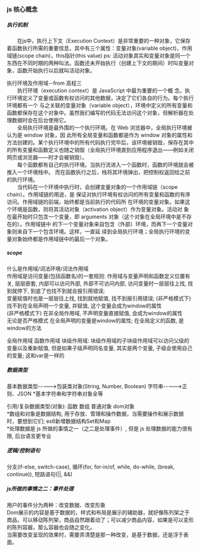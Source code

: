 ### js 核心概念

##### 执行机制
&emsp;&emsp;在js中，执行上下文（Execution Context）是非常重要的一种对象，它保存着函数执行所需的重要信息，其中有三个属性：变量对象(variable object)，作用域链(scope chain)，this指针(this value)
ps: 活动对象其实和变量对象是同一个东西在不同时期的两种叫法。函数还未开始执行（创建上下文的期间）时叫变量对象，函数开始执行以后就叫活动对象。

执行环境及作用域--from 高程三  
&emsp;&emsp;执行环境（execution context）是 JavaScript 中最为重要的一个概 念。执行环境定义了变量或函数有权访问的其他数据，决定了它们各自的行为。每个执行环境都有一个 与之关联的变量对象（variable object），环境中定义的所有变量和函数都保存在这个对象中。虽然我们编写的代码无法访问这个对象，但解析器在处理数据时会在后台使用它。  
&emsp;&emsp;全局执行环境是最外围的一个执行环境。在 Web 浏览器中，全局执行环境被认为是 window 对象，因 此所有全局变量和函数都是作为 window 对象的属性和方法创建的。某个执行环境中的所有代码执行完毕后，该环境被销毁，保存在其中的所有变量和函数定义也随之销毁（全局执行环境直到应用程序退出——例如关闭网页或浏览器——时才会被销毁）。  
&emsp;&emsp;每个函数都有自己的执行环境。当执行流进入一个函数时，函数的环境就会被推入一个环境栈中。 而在函数执行之后，栈将其环境弹出，把控制权返回给之前的执行环境。  
&emsp;&emsp;当代码在一个环境中执行时，会创建变量对象的一个作用域链（scope chain）。作用域链的用途，是 保证对执行环境有权访问的所有变量和函数的有序访问。作用域链的前端，始终都是当前执行的代码所 在环境的变量对象。如果这个环境是函数，则将其活动对象（activation object）作为变量对象。活动对 象在最开始时只包含一个变量，即 arguments 对象（这个对象在全局环境中是不存在的）。作用域链中 的下一个变量对象来自包含（外部）环境，而再下一个变量对象则来自下一个包含环境。这样，一直延 续到全局执行环境；全局执行环境的变量对象始终都是作用域链中的最后一个对象。

##### scope
什么是作用域/词法环境/词法作用域  
作用域是访问变量(包括函数名)的一套规则:
作用域与变量声明和函数定义位置有关, 层层嵌套, 内部可以访问外部, 外部不可访问内部, 访问变量时一层层往上找, 找到就停下, 到底了也找不到就会报引用错误;  
变量赋值时也是一层层往上找, 找到就地赋值, 找不到报引用错误; (非严格模式下)找不到在全局声明一个变量, 并赋值, 这个变量会成为window的属性  
(非严格模式下) 在非全局作用域, 不声明变量直接赋值, 会成为window的属性  
无论是否严格模式 在全局声明的变量是window的属性; 在全局定义的函数, 是window的方法  

全局作用域
函数作用域
块级作用域: 块级作用域的子块级作用域可以访问父级的变量以及重新赋值, 但是如果子级声明同名变量, 其实是两个变量, 子级会使用自己的变量; 这和var是一样的

##### 数据类型

基本数据类型----->包装类对象(String, Number, Boolean)
字符串----->正则、JSON
*基本字符串和字符串对象全等

引用/复杂数据类型(对象): 函数 数组 普通对象 dom对象  
*数组和对象是数据结构, 用于存放、管理和操作数据，当需要操作和展示数据时，要想到它们; es6新增数据结构Set和Map  
*处理数据是 js 所做的事情之一（之二是处理事件）, 但是 js 处理数据的能力很有限, 后台语言更专业  

##### 逻辑/控制语句

分支(if-else, switch-case), 循环(for, for-in/of, while, do-while, (break, continue)), 短路语句(||, &&)

##### js所做的事情之二：事件处理

用户的事件分为两种：改变数据、改变形象  
Dom展示的内容是基于数据的，样式和布局是展示的辅助器，就好像陈列架之于商品，可以移动陈列架，商品自然跟着动了；可以减少商品内容，如果是可以变形的陈列容器，那么容器也会随之变化。  
当需要改变呈现的效果时，需要弄清楚是那一种改变，是基于数据，还是浮于表面。
